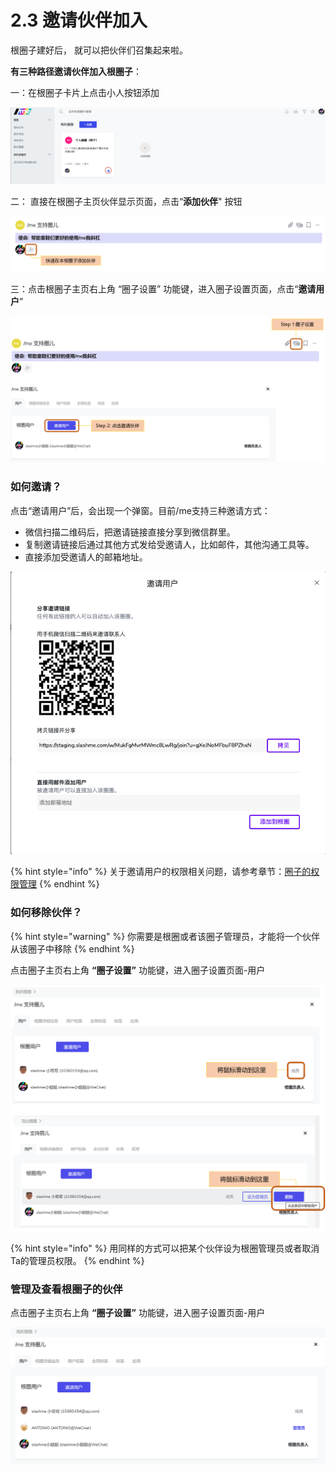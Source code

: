 # 2.3 邀请伙伴加入

根圈子建好后， 就可以把伙伴们召集起来啦。

**有三种路径邀请伙伴加入根圈子**​：

一：在根圈子卡片上点击小人按钮添加

![&#x6839;&#x5708;&#x5B50;&#x5361;&#x7247;&#x4E0A;&#x9080;&#x8BF7;](../../.gitbook/assets/gen-quan-31.png)

二： 直接在根圈子主页伙伴显示页面，点击“**添加伙伴**" 按钮

![&#x6839;&#x5708;&#x5B50;&#x4E3B;&#x9875;&#x4E0B;&#x76F4;&#x63A5;&#x9080;&#x8BF7;](../../.gitbook/assets/genquan3-2.png)

三：点击根圈子主页右上角 “圈子设置” 功能键，进入圈子设置页面，点击“**邀请用户**”

![&#x6839;&#x5708;&#x5B50;&#x8BBE;&#x7F6E;&#x9875;&#x4E0B;&#x9080;&#x8BF7;](../../.gitbook/assets/genquan3-3.png)

### 如何邀请？

点击“邀请用户”后，会出现一个弹窗。目前/me支持三种邀请方式：

* 微信扫描二维码后，把邀请链接直接分享到微信群里。
* 复制邀请链接后通过其他方式发给受邀请人，比如邮件，其他沟通工具等。
* 直接添加受邀请人的邮箱地址。

![&#x7528;&#x6237;&#x9080;&#x8BF7;&#x754C;&#x9762;](../../.gitbook/assets/genquan3-4.png)

{% hint style="info" %}
关于邀请用户的权限相关问题，请参考章节：[圈子的权限管理](../shi-yong-shou-ce/quan-zi-li-de-yong-hu-quan-xian.md)
{% endhint %}

### 如何移除伙伴？

{% hint style="warning" %}
你需要是根圈或者该圈子管理员，才能将一个伙伴从该圈子中移除
{% endhint %}

点击圈子主页右上角 **“圈子设置”** 功能键，进入圈子设置页面-用户

![](../../.gitbook/assets/genquan3-5.png)

{% hint style="info" %}
用同样的方式可以把某个伙伴设为根圈管理员或者取消Ta的管理员权限。
{% endhint %}

### 管理及查看根圈子的伙伴

点击圈子主页右上角 **“圈子设置”** 功能键，进入圈子设置页面-用户

![&#x67E5;&#x770B;&#x5708;&#x5B50;&#x4F19;&#x4F34;&#x4FE1;&#x606F;](../../.gitbook/assets/genquan3-6.png)

